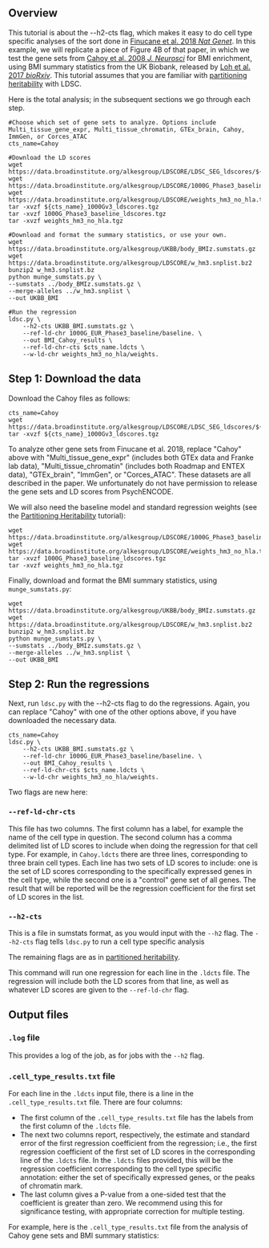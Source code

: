 ## Overview

This tutorial is about the --h2-cts flag, which makes it easy to do cell type specific analyses of the sort done in [Finucane et al. 2018 *Nat Genet*](https://www.nature.com/articles/s41588-018-0081-4). In this example, we will replicate a piece of Figure 4B of that paper, in which we test the gene sets from [Cahoy et al. 2008 *J. Neurosci*](http://www.jneurosci.org/content/28/1/264/tab-article-info) for BMI enrichment, using BMI summary statistics from the UK Biobank, released by [Loh et al. 2017 *bioRxiv*](https://www.biorxiv.org/content/early/2018/01/04/194944).  This tutorial assumes that you are familiar with [partitioning heritability](https://github.com/bulik/ldsc/wiki/Partitioned-Heritability) with LDSC.

Here is the total analysis; in the subsequent sections we go through each step.
```
#Choose which set of gene sets to analyze. Options include Multi_tissue_gene_expr, Multi_tissue_chromatin, GTEx_brain, Cahoy, ImmGen, or Corces_ATAC
cts_name=Cahoy 

#Download the LD scores
wget https://data.broadinstitute.org/alkesgroup/LDSCORE/LDSC_SEG_ldscores/${cts_name}_1000Gv3_ldscores.tgz
wget https://data.broadinstitute.org/alkesgroup/LDSCORE/1000G_Phase3_baseline_ldscores.tgz
wget https://data.broadinstitute.org/alkesgroup/LDSCORE/weights_hm3_no_hla.tgz
tar -xvzf ${cts_name}_1000Gv3_ldscores.tgz
tar -xvzf 1000G_Phase3_baseline_ldscores.tgz
tar -xvzf weights_hm3_no_hla.tgz

#Download and format the summary statistics, or use your own.
wget https://data.broadinstitute.org/alkesgroup/UKBB/body_BMIz.sumstats.gz
wget https://data.broadinstitute.org/alkesgroup/LDSCORE/w_hm3.snplist.bz2
bunzip2 w_hm3.snplist.bz
python munge_sumstats.py \
--sumstats ../body_BMIz.sumstats.gz \
--merge-alleles ../w_hm3.snplist \
--out UKBB_BMI

#Run the regression
ldsc.py \
    --h2-cts UKBB_BMI.sumstats.gz \
    --ref-ld-chr 1000G_EUR_Phase3_baseline/baseline. \
    --out BMI_Cahoy_results \
    --ref-ld-chr-cts $cts_name.ldcts \
    --w-ld-chr weights_hm3_no_hla/weights.
```

## Step 1: Download the data 

Download the Cahoy files as follows:
```
cts_name=Cahoy
wget https://data.broadinstitute.org/alkesgroup/LDSCORE/LDSC_SEG_ldscores/${cts_name}_1000Gv3_ldscores.tgz
tar -xvzf ${cts_name}_1000Gv3_ldscores.tgz
```
To analyze other gene sets from Finucane et al. 2018, replace "Cahoy" above with "Multi_tissue_gene_expr" (includes both GTEx data and Franke lab data), "Multi_tissue_chromatin" (includes both Roadmap and ENTEX data), "GTEx_brain", "ImmGen", or "Corces_ATAC". These datasets are all described in the paper. We unfortunately do not have permission to release the gene sets and LD scores from PsychENCODE.

We will also need the baseline model and standard regression weights (see the [Partitioning Heritability](https://github.com/bulik/ldsc/wiki/Partitioned-Heritability) tutorial):
```
wget https://data.broadinstitute.org/alkesgroup/LDSCORE/1000G_Phase3_baseline_ldscores.tgz
wget https://data.broadinstitute.org/alkesgroup/LDSCORE/weights_hm3_no_hla.tgz
tar -xvzf 1000G_Phase3_baseline_ldscores.tgz
tar -xvzf weights_hm3_no_hla.tgz
```

Finally, download and format the BMI summary statistics, using `munge_sumstats.py`:
```
wget https://data.broadinstitute.org/alkesgroup/UKBB/body_BMIz.sumstats.gz
wget https://data.broadinstitute.org/alkesgroup/LDSCORE/w_hm3.snplist.bz2
bunzip2 w_hm3.snplist.bz
python munge_sumstats.py \
--sumstats ../body_BMIz.sumstats.gz \
--merge-alleles ../w_hm3.snplist \
--out UKBB_BMI
```

## Step 2: Run the regressions 

Next, run `ldsc.py` with the --h2-cts flag to do the regressions. Again, you can replace "Cahoy" with one of the other options above, if you have downloaded the necessary data.

```
cts_name=Cahoy
ldsc.py \
    --h2-cts UKBB_BMI.sumstats.gz \
    --ref-ld-chr 1000G_EUR_Phase3_baseline/baseline. \
    --out BMI_Cahoy_results \
    --ref-ld-chr-cts $cts_name.ldcts \
    --w-ld-chr weights_hm3_no_hla/weights.
```
Two flags are new here:
### `--ref-ld-chr-cts`
This file has two columns. The first column has a label, for example the name of the cell type in question. The second column has a comma delimited list of LD scores to include when doing the regression for that cell type. For example, in `Cahoy.ldcts` there are three lines, corresponding to three brain cell types. Each line has two sets of LD scores to include: one is the set of LD scores corresponding to the specifically expressed genes in the cell type, while the second one is a "control" gene set of all genes. The result that will be reported will be the regression coefficient for the first set of LD scores in the list.

### `--h2-cts`
This is a file in sumstats format, as you would input with the `--h2` flag. The `--h2-cts` flag tells `ldsc.py` to run a cell type specific analysis

The remaining flags are as in [partitioned heritability](https://github.com/bulik/ldsc/wiki/Partitioned-Heritability).

This command will run one regression for each line in the `.ldcts` file. The regression will include both the LD scores from that line, as well as whatever LD scores are given to the `--ref-ld-chr` flag. 

## Output files
### `.log` file
This provides a log of the job, as for jobs with the `--h2` flag.

### `.cell_type_results.txt` file
For each line in the `.ldcts` input file, there is a line in the `.cell_type_results.txt` file. There are four columns:

 - The first column of the `.cell_type_results.txt` file has the labels from the first column of the `.ldcts` file. 
 - The next two columns report, respectively, the estimate and standard error of the first regression coefficient from the regression; i.e., the first regression coefficient of the first set of LD scores in the corresponding line of the `.ldcts` file. In the `.ldcts` files provided, this will be the regression coefficient corresponding to the cell type specific annotation: either the set of specifically expressed genes, or the peaks of chromatin mark.
 - The last column gives a P-value from a one-sided test that the coefficient is greater than zero. We recommend using this for significance testing, with appropriate correction for multiple testing.

For example, here is the `.cell_type_results.txt` file from the analysis of Cahoy gene sets and BMI summary statistics:
